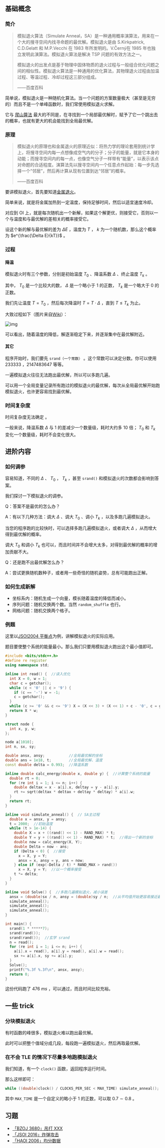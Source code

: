 ## 基础概念

### 简介

> 模拟退火算法（Simulate Anneal，SA）是一种通用概率演算法，用来在一个大的搜寻空间内找寻命题的最优解。模拟退火是由 S.Kirkpatrick, C.D.Gelatt 和 M.P.Vecchi 在 1983 年所发明的。V.Černý在 1985 年也独立发明此演算法。模拟退火算法是解决 TSP 问题的有效方法之一。
>
> 模拟退火的出发点是基于物理中固体物质的退火过程与一般组合优化问题之间的相似性。模拟退火算法是一种通用的优化算法，其物理退火过程由加温过程、等温过程、冷却过程这三部分组成。
>
> ——百度百科

简单说，模拟退火是一种随机化算法。当一个问题的方案数量极大（甚至是无穷的）而且不是一个单峰函数时，我们常使用模拟退火求解。

它与 [爬山算法](/misc/hill-climbing/) 最大的不同是，在寻找到一个局部最优解时，赋予了它一个跳出去的概率，也就有更大的机会能找到全局最优解。

### 原理

> 模拟退火的原理也和金属退火的原理近似：将热力学的理论套用到统计学上，将搜寻空间内每一点想像成空气内的分子；分子的能量，就是它本身的动能；而搜寻空间内的每一点，也像空气分子一样带有“能量”，以表示该点对命题的合适程度。演算法先以搜寻空间内一个任意点作起始：每一步先选择一个“邻居”，然后再计算从现有位置到达“邻居”的概率。
>
> ——百度百科

要讲模拟退火，首先要知道[金属退火](https://baike.baidu.com/item/%E9%80%80%E7%81%AB/1039313?fr=aladdin)。

简单来说，就是将金属加热到一定温度，保持足够时间，然后以适宜速度冷却。

对应到 OI 上，就是每次随机出一个新解，如果这个解更优，则接受它，否则以一个与温度和与最优解的差相关的概率接受它。

设这个新的解与最优解的差为 $\Delta E$ ，温度为 $T$ ， $k$ 为一个随机数，那么这个概率为 $e^{\frac{\Delta E}{kT}}$ 。

### 过程

#### 降温

模拟退火时有三个参数，分别是初始温度 $T_0$ 、降温系数 $\Delta$ 、终止温度 $T_k$ 。

其中， $T_0$ 是一个比较大的数， $\Delta$ 是一个略小于 $1$ 的正数， $T_k$ 是一个略大于 $0$ 的正数。

我们先让温度 $T=T_0$ ，然后每次降温时 $T=T\cdot \Delta$ ，直到 $T\leq T_k$ 为止。

大致过程如下（图片来自[Wiki](https://en.wikipedia.org/wiki/Simulated_annealing)）：

![img](https://upload.wikimedia.org/wikipedia/commons/d/d5/Hill_Climbing_with_Simulated_Annealing.gif)

可以看出，随着温度的降低，解逐渐稳定下来，并逐渐集中在最优解附近。

#### 其它

程序开始时，我们要先 `srand（一个常数）` 。这个常数可以决定分数。你可以使用 $233333$ ，$2147483647$ 等等。

一遍模拟退火往往无法跑出最优解，所以可以多跑几遍。

可以用一个全局变量记录所有跑过的模拟退火的最优解，每次从全局最优解开始跑模拟退火，也许更容易找到最优解。

### 时间复杂度

时间复杂度无法确定 。

一般来说，降温系数 $\Delta$ 与 $1$ 的差减少一个数量级，耗时大约多 $10$ 倍； $T_0$ 和 $T_k$ 变化一个数量级，耗时不会变化很大。

## 进阶内容

### 如何调参

容易知道，不同的 $\Delta$ 、 $T_0$ ， $T_k$ ，甚至 `srand()` 和模拟退火的次数都会影响到答案。

我们探讨一下模拟退火的调参。

Q：答案不是最优的怎么办？

A：有以下几种方法：调大 $\Delta$ 、调大 $T_0$ 、调小 $T_k$ ，以及多跑几遍模拟退火。

当您的程序跑的比较快时，可以选择多跑几遍模拟退火，或者调大 $\Delta$ ，从而增大得到最优解的概率。

调大 $T_0$ 和调小 $T_k$ 也可以，而且时间并不会增大太多，对得到最优解的概率的增加贡献不大。

Q：还是跑不出最优解怎么办？

A：尝试更换随机数种子，或者用一些奇怪的随机姿势，总有可能跑出正解。

### 如何生成新解

-   坐标系内：随机生成一个向量，模长随着温度的降低而减小。
-   序列问题：随机交换两个数。当然 `random_shuffle` 也行。
-   网格问题：随机交换两个格子。

### 例题

这里以[JSOI2004 平衡点](https://www.luogu.org/problemnew/show/P1337)为例，讲解模拟退火的实际应用。

题目要使整个系统的能量最小。那么我们只要用模拟退火跑出这个最小值即可。

```cpp
#include <bits/stdc++.h>
#define re register
using namespace std;

inline int read() {  //读入优化
  int X = 0, w = 1;
  char c = getchar();
  while (c < '0' || c > '9') {
    if (c == '-') w = -1;
    c = getchar();
  }
  while (c >= '0' && c <= '9') X = (X << 3) + (X << 1) + c - '0', c = getchar();
  return X * w;
}

struct node {
  int x, y, w;
};

node a[1010];
int n, sx, sy;

double ansx, ansy;           //全局最优解的坐标
double ans = 1e18, t;        //全局最优解、温度
const double delta = 0.993;  //降温系数

inline double calc_energy(double x, double y) {  //计算整个系统的能量
  double rt = 0;
  for (re int i = 1; i <= n; i++) {
    double deltax = x - a[i].x, deltay = y - a[i].y;
    rt += sqrt(deltax * deltax + deltay * deltay) * a[i].w;
  }
  return rt;
}

inline void simulate_anneal() {  // SA主过程
  double x = ansx, y = ansy;
  t = 2000;  //初始温度
  while (t > 1e-14) {
    double X = x + ((rand() << 1) - RAND_MAX) * t;
    double Y = y + ((rand() << 1) - RAND_MAX) * t;  //得出一个新的坐标
    double now = calc_energy(X, Y);
    double Delta = now - ans;
    if (Delta < 0) {  //接受
      x = X, y = Y;
      ansx = x, ansy = y, ans = now;
    } else if (exp(-Delta / t) * RAND_MAX > rand())
      x = X, y = Y;  //以一个概率接受
    t *= delta;
  }
}

inline void Solve() {  //多跑几遍模拟退火，减小误差
  ansx = (double)sx / n, ansy = (double)sy / n;  //从平均值开始更容易接近最优解
  simulate_anneal();
  simulate_anneal();
  simulate_anneal();
}

int main() {
  srand(1 * *****7);
  srand(rand());
  srand(rand());  //玄学 srand
  n = read();
  for (re int i = 1; i <= n; i++) {
    a[i].x = read(), a[i].y = read(), a[i].w = read();
    sx += a[i].x, sy += a[i].y;
  }
  Solve();
  printf("%.3f %.3f\n", ansx, ansy);
  return 0;
}
```

这份代码跑了 $476\ ms$ ，可以通过，而且时间比较充裕。

## 一些 trick

### 分块模拟退火

有时函数的峰很多，模拟退火难以跑出最优解。

此时可以把整个值域分成几段，每段跑一遍模拟退火，然后再取最优解。

### 在不会 TLE 的情况下尽量多地跑模拟退火

我们知道，有一个 `clock()` 函数，返回程序运行时间。

那么这样即可：

```cpp
while ((double)clock() / CLOCKS_PER_SEC < MAX_TIME) simulate_anneal();
```

其中 `MAX_TIME` 是一个自定义的略小于 $1$ 的正数，可以取 $0.7\sim 0.8$ 。

## 习题

-   [「BZOJ 3680」吊打 XXX](https://www.lydsy.com/JudgeOnline/problem.php?id=3680)
-   [「JSOI 2016」炸弹攻击](https://www.lydsy.com/JudgeOnline/problem.php?id=4852)
-   [「HAOI 2006」均分数据](https://www.lydsy.com/JudgeOnline/problem.php?id=2428)
